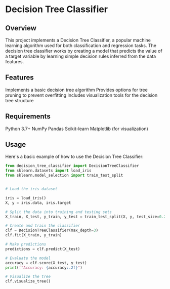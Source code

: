 # Decision Tree Classifier

## Overview
This project implements a Decision Tree Classifier, a popular machine learning algorithm used for both classification and regression tasks. The decision tree classifier works by creating a model that predicts the value of a target variable by learning simple decision rules inferred from the data features.

## Features

Implements a basic decision tree algorithm
Provides options for tree pruning to prevent overfitting
Includes visualization tools for the decision tree structure

## Requirements

Python 3.7+
NumPy
Pandas
Scikit-learn
Matplotlib (for visualization)


## Usage
Here's a basic example of how to use the Decision Tree Classifier:
```python
from decision_tree_classifier import DecisionTreeClassifier
from sklearn.datasets import load_iris
from sklearn.model_selection import train_test_split


# Load the iris dataset

iris = load_iris()
X, y = iris.data, iris.target

# Split the data into training and testing sets
X_train, X_test, y_train, y_test = train_test_split(X, y, test_size=0.2, random_state=42)

# Create and train the classifier
clf = DecisionTreeClassifier(max_depth=3)
clf.fit(X_train, y_train)

# Make predictions
predictions = clf.predict(X_test)

# Evaluate the model
accuracy = clf.score(X_test, y_test)
print(f"Accuracy: {accuracy:.2f}")

# Visualize the tree
clf.visualize_tree()
```